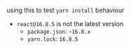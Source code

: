 using this to test `yarn install` behaviour

- `react@16.8.5` is not the latest version
  - `package.json`: `~16.8.x` 
  - `yarn.lock`: `16.8.5`
